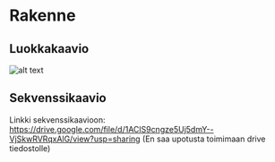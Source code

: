 # Rakenne

## Luokkakaavio
![alt text](https://yuml.me/75b3b04d.png)

## Sekvenssikaavio
Linkki sekvenssikaavioon: https://drive.google.com/file/d/1AClS9cngze5Uj5dmY--VjSkwRVRqxAlG/view?usp=sharing
(En saa upotusta toimimaan drive tiedostolle)
